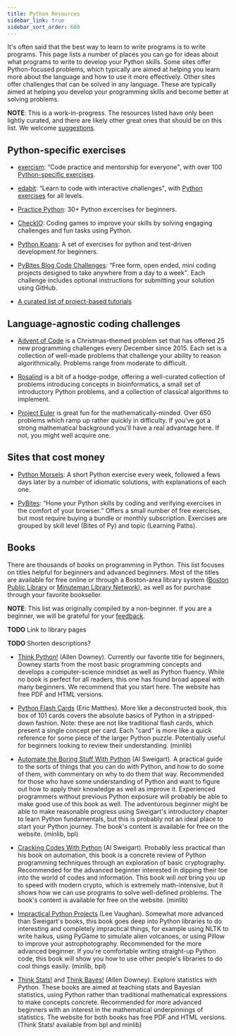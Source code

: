 ```yaml
---
title: Python Resources
sidebar_link: true
sidebar_sort_order: 600
---
```


It's often said that the best way to learn to write programs is to write programs. This page lists a number of places you can go for ideas about what programs to write to develop your Python skills. Some sites offer Python-focused problems, which typically are aimed at helping you learn more about the language and how to use it more effectively. Other sites offer challenges that can be solved in any language. These are typically aimed at helping you develop your programming skills and become better at solving problems.

**NOTE**: This is a work-in-progress. The resources listed have only been lightly curated, and there are likely other great ones that should be on this list. We welcome [suggestions](#edit-page).

## Python-specific exercises

- [exercism](https://exercism.io/): <q>Code practice and mentorship for everyone</q>, with over 100 [Python-specific exercises](https://exercism.io/tracks/python).

- [edabit](https://edabit.com/): <q>Learn to code with interactive challenges</q>, with [Python exercises](https://edabit.com/challenges/python3) for all levels.

- [Practice Python](https://www.practicepython.org/): 30+ Python excercises for beginners.

- [CheckIO](https://checkio.org/): Coding games to improve your skills by solving engaging challenges and fun tasks using Python.

- [Python Koans](https://github.com/gregmalcolm/python_koans): A set of exercises for python and test-driven development for beginners.

- [PyBites Blog Code Challenges](https://codechalleng.es/challenges/): <q>Free form, open ended, mini coding projects designed to take anywhere from a day to a week</q>. Each challenge includes optional instructions for submitting your solution using GitHub.

- [A curated list of project-based tutorials](https://github.com/tuvtran/project-based-learning#python)

## Language-agnostic coding challenges

- [Advent of Code](https://adventofcode.com/) is a Christmas-themed problem set that has offered 25 new programming challenges every December since 2015. Each set is a collection of well-made problems that challenge your ability to reason algorithmically. Problems range from moderate to difficult.

- [Rosalind](http://rosalind.info/problems/locations/) is a bit of a hodge-podge, offering a well-curated collection of problems introducing concepts in bioinformatics, a small set of introductory Python problems, and a collection of classical algorithms to implement.

- [Project Euler](https://projecteuler.net/) is great fun for the mathematically-minded. Over 650 problems which ramp up rather quickly in difficulty. If you've got a strong mathematical background you'll have a real advantage here. If not, you might well acquire one.

## Sites that cost money

- [Python Morsels](https://www.pythonmorsels.com/): A short Python exercise every week, followed a fews days later by a number of idiomatic solutions, with explanations of each one.

- [PyBites](https://codechalleng.es/): <q>Hone your Python skills by coding and verifying exercises in the comfort of your browser.</q> Offers a small number of free exercises, but most require buying a bundle or monthly subscription. Exercises are grouped by skill level (Bites of Py) and topic (Learning Paths).

## Books

There are thousands of books on programming in Python. This list focuses on titles helpful for beginners and advanced beginners. Most of the titles are available for free online or through a Boston-area library system ([Boston Public Library](https://www.bpl.org/) or [Minuteman Library Network](https://www.minlib.net/)), as well as for purchase through your favorite bookseller.

**NOTE**: This list was originally compiled by a non-beginner. If you are a beginner, we will be grateful for your [feedback](#edit-page).

**TODO** Link to library pages

**TODO** Shorten descriptions?

- [Think Python!](https://greenteapress.com/wp/think-python-2e/) (Allen Downey). Currently our favorite title for beginners, Downey starts from the most basic programming concepts and develops a computer-science mindset as well as Python fluency. While no book is perfect for all readers, this one has found broad appeal with many beginners. We recommend that you start here. The website has free PDF and HTML versions.

- [Python Flash Cards](https://nostarch.com/pythonflashcards) (Eric Matthes). More like a deconstructed book, this box of 101 cards covers the absolute basics of Python in a stripped-down fashion. Note: these are not like traditional flash cards, which present a single concept per card. Each "card" is more like a quick reference for some piece of the larger Python puzzle. Potentially useful for beginners looking to review their understanding. (minlib)

- [Automate the Boring Stuff With Python](https://automatetheboringstuff.com/) (Al Sweigart). A practical guide to the sorts of things that you can do with Python, and how to do some of them, with commentary on why to do them that way. Recommended for those who have some understanding of Python and want to figure out how to apply their knowledge as well as improve it. Experienced programmers without previous Python exposure will probably be able to make good use of this book as well. The adventurous beginner might be able to make reasonable progress using Sweigart's introductory chapter to learn Python fundamentals, but this is probably not an ideal place to start your Python journey. The book's content is available for free on the website. (minlib, bpl)

- [Cracking Codes With Python](https://inventwithpython.com/cracking/) (Al Sweigart). Probably less practical than his book on automation, this book is a concrete review of Python programming techniques through an exploration of basic cryptography. Recommended for the advanced beginner interested in dipping their toe into the world of codes and information. This book will *not* bring you up to speed with modern crypto, which is extremely math-intensive, but it shows how we can use programs to solve well-defined problems. The book's content is available for free on the website. (minlib)

- [Impractical Python Projects](https://nostarch.com/impracticalpythonprojects) (Lee Vaughan). Somewhat more advanced than Sweigart's books, this book goes deep into Python libraries to do interesting and completely impractical things, for example using NLTK to write haikus, using PyGame to simulate alien volcanoes, or using Pillow to improve your astrophotography. Recommended for the more advanced beginner. If you're comfortable writing straight-up Python code, this book will show you how to use other people's libraries to do cool things easily. (minlib, bpl)

- [Think Stats!](https://greenteapress.com/wp/think-stats-2e/) and [Think Bayes!](http://greenteapress.com/wp/think-bayes/) (Allen Downey). Explore statistics with Python. These books are aimed at teaching stats and Bayesian statistics, using Python rather than traditional mathematical expressions to make concepts concrete. Recommended for more advanced beginners with an interest in the mathematical underpinnings of statistics. The website for both books has free PDF and HTML versions. (Think Stats! available from bpl and minlib)
